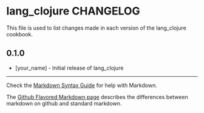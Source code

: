 lang_clojure CHANGELOG
======================

This file is used to list changes made in each version of the lang_clojure cookbook.

0.1.0
-----
- [your_name] - Initial release of lang_clojure

- - -
Check the [Markdown Syntax Guide](http://daringfireball.net/projects/markdown/syntax) for help with Markdown.

The [Github Flavored Markdown page](http://github.github.com/github-flavored-markdown/) describes the differences between markdown on github and standard markdown.
